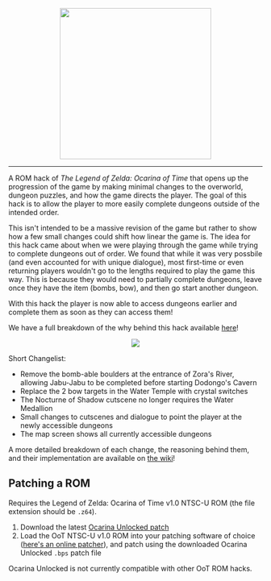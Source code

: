 <p align="center">
  <img src="https://github.com/nmacadam/ocarina-unlocked/assets/37878073/05ec7437-d904-4167-94c6-6e76e70c01e7" height="300px"/>
</p>
<hr>
A ROM hack of <i>The Legend of Zelda: Ocarina of Time</i> that opens up the progression of the game by making minimal changes to the overworld, dungeon puzzles, and how the game directs the player.
The goal of this hack is to allow the player to more easily complete dungeons outside of the intended order. </p>

This isn't intended to be a massive revision of the game but rather to show how a few small changes could shift how linear the game is.
The idea for this hack came about when we were playing through the game while trying to complete dungeons out of order.
We found that while it was very possbile (and even accounted for with unique dialogue), most first-time or even returning players wouldn't go to the lengths required to play the game this way.
This is because they would need to partially complete dungeons, leave once they have the item (bombs, bow), and then go start another dungeon.

With this hack the player is now able to access dungeons earlier and complete them as soon as they can access them!

We have a full breakdown of the why behind this hack available [here](https://github.com/nmacadam/ocarina-unlocked/wiki)!


<p align="center">
  <img src="https://github.com/nmacadam/ocarina-unlocked/assets/37878073/56b9736e-dd53-4a5f-ada8-5e84563c87cc" />
</p>

Short Changelist:
- Remove the bomb-able boulders at the entrance of Zora's River, allowing Jabu-Jabu to be completed before starting Dodongo's Cavern
- Replace the 2 bow targets in the Water Temple with crystal switches
- The Nocturne of Shadow cutscene no longer requires the Water Medallion
- Small changes to cutscenes and dialogue to point the player at the newly accessible dungeons
- The map screen shows all currently accessible dungeons

A more detailed breakdown of each change, the reasoning behind them, and  their implementation are available on [the wiki](https://github.com/nmacadam/ocarina-unlocked/wiki/Changes)!

## Patching a ROM
Requires the Legend of Zelda: Ocarina of Time v1.0 NTSC-U ROM (the file extension should be `.z64`).

1. Download the latest [Ocarina Unlocked patch](https://github.com/nmacadam/ocarina-unlocked/releases)
2. Load the OoT NTSC-U v1.0 ROM into your patching software of choice ([here's an online patcher](https://www.marcrobledo.com/RomPatcher.js/)), and patch using the downloaded Ocarina Unlocked `.bps` patch file

Ocarina Unlocked is not currently compatible with other OoT ROM hacks.
